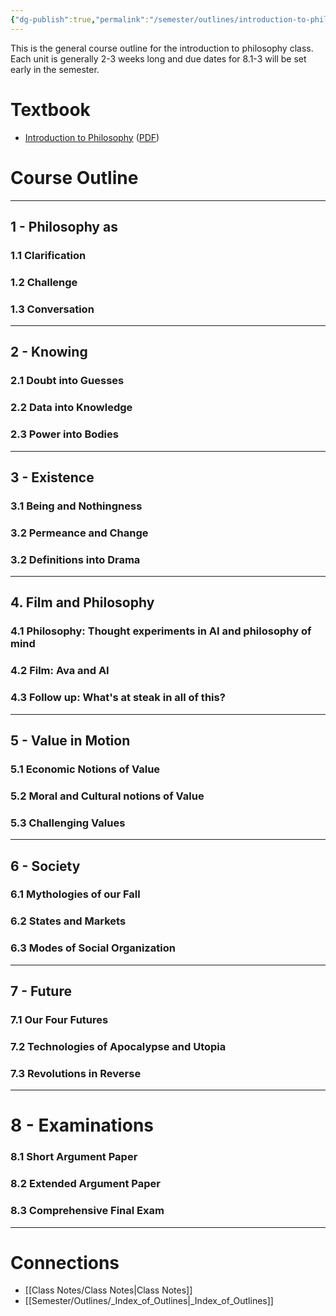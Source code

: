 ```yaml
---
{"dg-publish":true,"permalink":"/semester/outlines/introduction-to-philosophy-outline/","tags":"gardenEntry"}
---
```


This is the general course outline for the introduction to philosophy class. Each unit is generally 2-3 weeks long and due dates for 8.1-3 will be set early in the semester.

# Textbook
- [Introduction to Philosophy](https://openstax.org/books/introduction-philosophy/pages/1-introduction) ([PDF](https://assets.openstax.org/oscms-prodcms/media/documents/Introduction_to_Philosophy-WEB_cszrKYp.pdf))


# Course Outline

---

## 1 - Philosophy as
### 1.1 Clarification
### 1.2 Challenge
### 1.3 Conversation

---

## 2 - Knowing
### 2.1 Doubt into Guesses 
### 2.2 Data into Knowledge
### 2.3 Power into Bodies

---

## 3 - Existence
### 3.1 Being and Nothingness
### 3.2 Permeance and Change
### 3.2 Definitions into Drama

---

## 4. Film and Philosophy
### 4.1 Philosophy: Thought experiments in AI and philosophy of mind
### 4.2 Film: Ava and AI
### 4.3 Follow up: What's at steak in all of this?

---

## 5 - Value in Motion
### 5.1 Economic Notions of Value
### 5.2 Moral and Cultural notions of Value
### 5.3 Challenging Values

---

## 6 - Society
### 6.1 Mythologies of our Fall
### 6.2 States and Markets
### 6.3 Modes of Social Organization

---

## 7 - Future
### 7.1 Our Four Futures
### 7.2 Technologies of Apocalypse and Utopia
### 7.3 Revolutions in Reverse

---

# 8 - Examinations
### 8.1 Short Argument Paper
### 8.2 Extended Argument Paper
### 8.3 Comprehensive Final Exam

---

# Connections
- [[Class Notes/Class Notes\|Class Notes]]
- [[Semester/Outlines/_Index_of_Outlines\|_Index_of_Outlines]]